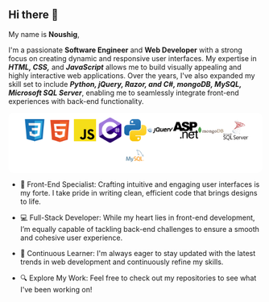 ## Hi there 👋

My name is <b>Noushig</b>,

I'm a passionate <b>Software Engineer</b> and <b>Web Developer</b> with a strong focus on creating dynamic and responsive user interfaces. My expertise in <b><i>HTML, CSS,</i></b> and <b><i>JavaScript</i></b> allows me to build visually appealing and highly interactive web applications. Over the years, I've also expanded my skill set to include <b><i>Python, jQuery, Razor, and C#, mongoDB, MySQL, Microsoft SQL Server</i></b>, enabling me to seamlessly integrate front-end experiences with back-end functionality.

<div style="display: flex; justify-content: center; align-items: center; flex-wrap: wrap; background-color: white; padding: 10px; border-radius: 10px;">
<img src="https://github.com/noushigchitjian/noushigchitjian/blob/main/css-svgrepo-com.svg" style="width: 50px; height: 50px; pointer-events: none;" title="CSS">  
<img src="https://github.com/noushigchitjian/noushigchitjian/blob/main/html-5-svgrepo-com.svg" style="width: 50px; height: 50px; pointer-events: none;" title="HTML 5">
<img src="https://github.com/noushigchitjian/noushigchitjian/blob/main/js-official-svgrepo-com.svg" style="width: 50px; height: 50px; pointer-events: none;" title="Java Script">
<img src="https://github.com/noushigchitjian/noushigchitjian/blob/main/c-sharp-svgrepo-com.svg" style="width: 50px; height: 50px; pointer-events: none;" title="C Sharp">
<img src="https://github.com/noushigchitjian/noushigchitjian/blob/main/python-svgrepo-com.svg" style="width: 50px; height: 50px; pointer-events: none;" title="Python">
<img src="https://github.com/noushigchitjian/noushigchitjian/blob/main/jquery-svgrepo-com.svg" style="width: 50px; height: 50px; pointer-events: none;" title="jQuery">
<img src="https://github.com/noushigchitjian/noushigchitjian/blob/main/aspnet-svgrepo-com.svg" style="width: 50px; height: 50px; pointer-events: none;" title="ASP.net Razor">
<img src="https://github.com/noushigchitjian/noushigchitjian/blob/main/mongodb-svgrepo-com.svg" style="width: 50px; height: 50px; pointer-events: none;" title="mongoDB">
<img src="https://github.com/noushigchitjian/noushigchitjian/blob/main/microsoft-sql-server-logo-svgrepo-com.svg" style="width: 50px; height: 50px; pointer-events: none;" title="Microsoft SQL">
<img src="https://github.com/noushigchitjian/noushigchitjian/blob/main/mysql-logo-svgrepo-com.svg" style="width: 50px; height: 50px; pointer-events: none;" title="MySQL">
</div>

- 🎨 Front-End Specialist: Crafting intuitive and engaging user interfaces is my forte. I take pride in writing clean, efficient code that brings designs to life.

- 💻 Full-Stack Developer: While my heart lies in front-end development, I’m equally capable of tackling back-end challenges to ensure a smooth and cohesive user experience.

- 🚀 Continuous Learner: I'm always eager to stay updated with the latest trends in web development and continuously refine my skills.

- 🔍 Explore My Work: Feel free to check out my repositories to see what I've been working on!
